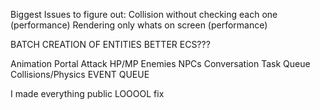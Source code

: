 Biggest Issues to figure out:
Collision without checking each one (performance)
Rendering only whats on screen (performance)

BATCH CREATION OF ENTITIES
BETTER ECS???

Animation
Portal
Attack
HP/MP
Enemies
NPCs
Conversation
Task Queue
Collisions/Physics
EVENT QUEUE

I made everything public LOOOOL fix